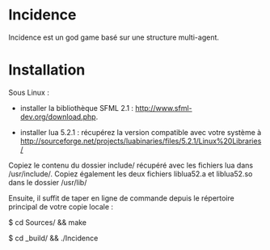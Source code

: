 Incidence
=========

Incidence est un god game basé sur une structure multi-agent.


Installation
============

Sous Linux :

 - installer la bibliothèque SFML 2.1 : http://www.sfml-dev.org/download.php.
 
 - installer lua 5.2.1 : récupérez la version compatible avec votre système à http://sourceforge.net/projects/luabinaries/files/5.2.1/Linux%20Libraries/
 
 Copiez le contenu du dossier include/ récupéré avec les fichiers lua dans /usr/include/.
 Copiez également les deux fichiers liblua52.a et liblua52.so dans le dossier /usr/lib/

Ensuite, il suffit de taper en ligne de commande depuis le répertoire principal de votre copie locale :

$ cd Sources/ && make

$ cd _build/ && ./Incidence
